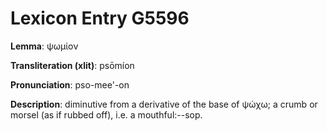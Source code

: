 # Lexicon Entry G5596

**Lemma**: ψωμίον

**Transliteration (xlit)**: psōmíon

**Pronunciation**: pso-mee'-on

**Description**:
diminutive from a derivative of the base of ψώχω; a crumb or morsel (as if rubbed off), i.e. a mouthful:--sop.
